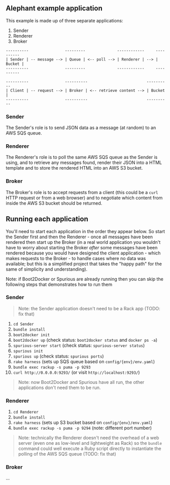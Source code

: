 ## Alephant example application

This example is made up of three separate applications:

1. Sender
2. Renderer
3. Broker

```
----------                ---------              ------------     ----------
| Sender | -- message --> | Queue | <-- poll --> | Renderer | --> | Bucket |
----------                ---------              ------------     ----------

----------                ----------                          ----------
| Client | -- request --> | Broker | <-- retrieve content --> | Bucket |
----------                ----------                          ----------
```

### Sender

The Sender's role is to send JSON data as a message (at random) to an AWS SQS queue.

### Renderer

The Renderer's role is to poll the same AWS SQS queue as the Sender is using, and to retrieve any messages found, render their JSON into a HTML template and to store the rendered HTML into an AWS S3 bucket.

### Broker

The Broker's role is to accept requests from a client (this could be a `curl` HTTP request or from a web browser) and to negotiate which content from inside the AWS S3 bucket should be returned.

## Running each application

You'll need to start each application in the order they appear below. So start the Sender first and then the Renderer - once all messages have been rendered then start up the Broker (in a real world application you wouldn't have to worry about starting the Broker *after* some messages have been rendered because you would have designed the client application - which makes requests to the Broker - to handle cases where no data was available; but this is a simplified project that takes the "happy path" for the same of simplicity and understanding).

Note: if Boot2Docker or Spurious are already running then you can skip the following steps that demonstrates how to run them

### Sender

> Note: the Sender application doesn't need to be a Rack app (TODO: fix that)

1. `cd Sender`
2. `bundle install`
3. `boot2docker init`
4. `boot2docker up` (check status: `boot2docker status` and `docker ps -a`)
5. `spurious-server start` (check status: `spurious-server status`)
6. `spurious init`
7. `spurious up` (check status: `spurious ports`)
8. `rake harness` (sets up SQS queue based on `config/{env}/env.yaml`)
9. `bundle exec rackup -s puma -p 9293`
10. `curl http://0.0.0.0:9293/` (or visit `http://localhost:9293/`)

> Note: now Boot2Docker and Spurious have all run, the other applications don't need them to be run.

### Renderer

1. `cd Renderer`
2. `bundle install`
3. `rake harness` (sets up S3 bucket based on `config/{env}/env.yaml`)
4. `bundle exec rackup -s puma -p 9294` (note: different port number)

> Note: technically the Renderer doesn't need the overhead of a web server (even one as low-level and lightweight as Rack) so the `bundle` command could well execute a Ruby script directly to instantiate the polling of the AWS SQS queue (TODO: fix that)

### Broker

...
